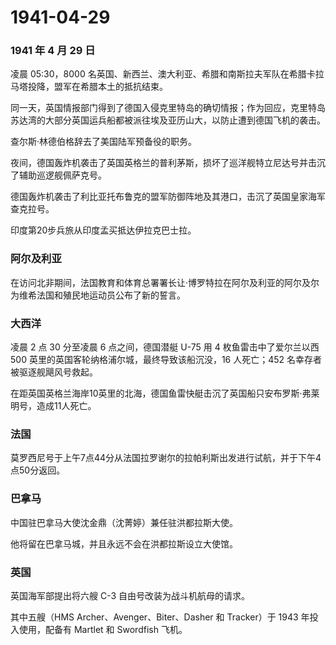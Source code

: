 # 1941-04-29

### 1941 年 4 月 29 日

凌晨 05:30，8000
名英国、新西兰、澳大利亚、希腊和南斯拉夫军队在希腊卡拉马塔投降，盟军在希腊本土的抵抗结束。

同一天，英国情报部门得到了德国入侵克里特岛的确切情报；作为回应，克里特岛苏达湾的大部分英国运兵船都被派往埃及亚历山大，以防止遭到德国飞机的袭击。

查尔斯·林德伯格辞去了美国陆军预备役的职务。

夜间，德国轰炸机袭击了英国英格兰的普利茅斯，损坏了巡洋舰特立尼达号并击沉了辅助巡逻舰佩萨克号。

德国轰炸机袭击了利比亚托布鲁克的盟军防御阵地及其港口，击沉了英国皇家海军查克拉号。

印度第20步兵旅从印度孟买抵达伊拉克巴士拉。

### 阿尔及利亚

在访问北非期间，法国教育和体育总署署长让·博罗特拉在阿尔及利亚的阿尔及尔为维希法国和殖民地运动员公布了新的誓言。

### 大西洋

凌晨 2 点 30 分至凌晨 6 点之间，德国潜艇 U-75 用 4
枚鱼雷击中了爱尔兰以西 500
英里的英国客轮纳格浦尔城，最终导致该船沉没，16 人死亡；452
名幸存者被驱逐舰飓风号救起。

在距英国英格兰海岸10英里的北海，德国鱼雷快艇击沉了英国船只安布罗斯·弗莱明号，造成11人死亡。

### 法国

莫罗西尼号于上午7点44分从法国拉罗谢尔的拉帕利斯出发进行试航，并于下午4点50分返回。

### 巴拿马

中国驻巴拿马大使沈金鼎（沈菁婷）兼任驻洪都拉斯大使。

他将留在巴拿马城，并且永远不会在洪都拉斯设立大使馆。

### 英国

英国海军部提出将六艘 C-3 自由号改装为战斗机航母的请求。

其中五艘（HMS Archer、Avenger、Biter、Dasher 和 Tracker）于 1943
年投入使用，配备有 Martlet 和 Swordfish 飞机。